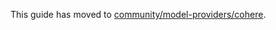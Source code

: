 
<auto-redirect />

This guide has moved to [community/model-providers/cohere](../../../community/model-providers/cohere.md).

